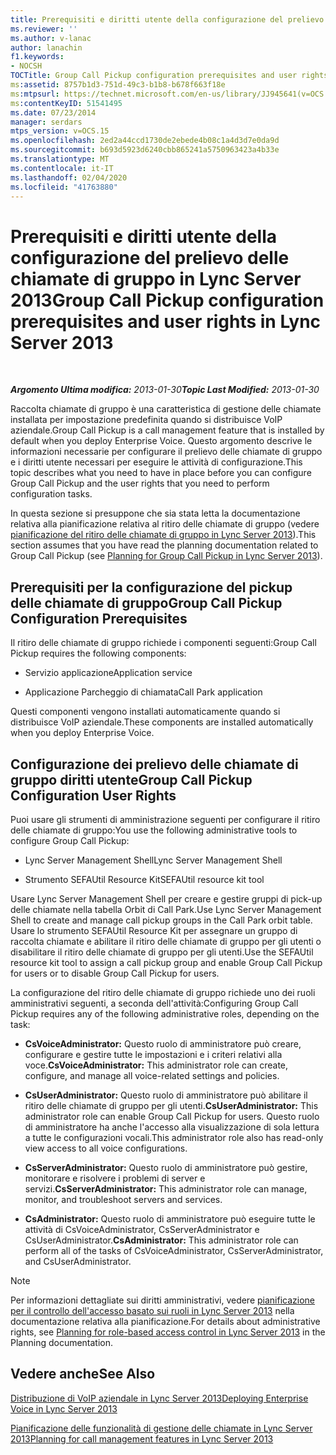 ```yaml
---
title: Prerequisiti e diritti utente della configurazione del prelievo delle chiamate di gruppo
ms.reviewer: ''
ms.author: v-lanac
author: lanachin
f1.keywords:
- NOCSH
TOCTitle: Group Call Pickup configuration prerequisites and user rights
ms:assetid: 8757b1d3-751d-49c3-b1b8-b678f663f18e
ms:mtpsurl: https://technet.microsoft.com/en-us/library/JJ945641(v=OCS.15)
ms:contentKeyID: 51541495
ms.date: 07/23/2014
manager: serdars
mtps_version: v=OCS.15
ms.openlocfilehash: 2ed2a44ccd1730de2ebede4b08c1a4d3d7e0da9d
ms.sourcegitcommit: b693d5923d6240cbb865241a5750963423a4b33e
ms.translationtype: MT
ms.contentlocale: it-IT
ms.lasthandoff: 02/04/2020
ms.locfileid: "41763880"
---
```

<div data-xmlns="http://www.w3.org/1999/xhtml">

<div class="topic" data-xmlns="http://www.w3.org/1999/xhtml" data-msxsl="urn:schemas-microsoft-com:xslt" data-cs="http://msdn.microsoft.com/en-us/">

<div data-asp="http://msdn2.microsoft.com/asp">

# <a name="group-call-pickup-configuration-prerequisites-and-user-rights-in-lync-server-2013"></a><span data-ttu-id="3005b-102">Prerequisiti e diritti utente della configurazione del prelievo delle chiamate di gruppo in Lync Server 2013</span><span class="sxs-lookup"><span data-stu-id="3005b-102">Group Call Pickup configuration prerequisites and user rights in Lync Server 2013</span></span>

</div>

<div id="mainSection">

<div id="mainBody">

<span> </span>

<span data-ttu-id="3005b-103">_**Argomento Ultima modifica:** 2013-01-30_</span><span class="sxs-lookup"><span data-stu-id="3005b-103">_**Topic Last Modified:** 2013-01-30_</span></span>

<span data-ttu-id="3005b-104">Raccolta chiamate di gruppo è una caratteristica di gestione delle chiamate installata per impostazione predefinita quando si distribuisce VoIP aziendale.</span><span class="sxs-lookup"><span data-stu-id="3005b-104">Group Call Pickup is a call management feature that is installed by default when you deploy Enterprise Voice.</span></span> <span data-ttu-id="3005b-105">Questo argomento descrive le informazioni necessarie per configurare il prelievo delle chiamate di gruppo e i diritti utente necessari per eseguire le attività di configurazione.</span><span class="sxs-lookup"><span data-stu-id="3005b-105">This topic describes what you need to have in place before you can configure Group Call Pickup and the user rights that you need to perform configuration tasks.</span></span>

<span data-ttu-id="3005b-106">In questa sezione si presuppone che sia stata letta la documentazione relativa alla pianificazione relativa al ritiro delle chiamate di gruppo (vedere [pianificazione del ritiro delle chiamate di gruppo in Lync Server 2013](lync-server-2013-planning-for-group-call-pickup.md)).</span><span class="sxs-lookup"><span data-stu-id="3005b-106">This section assumes that you have read the planning documentation related to Group Call Pickup (see [Planning for Group Call Pickup in Lync Server 2013](lync-server-2013-planning-for-group-call-pickup.md)).</span></span>

<div>

## <a name="group-call-pickup-configuration-prerequisites"></a><span data-ttu-id="3005b-107">Prerequisiti per la configurazione del pickup delle chiamate di gruppo</span><span class="sxs-lookup"><span data-stu-id="3005b-107">Group Call Pickup Configuration Prerequisites</span></span>

<span data-ttu-id="3005b-108">Il ritiro delle chiamate di gruppo richiede i componenti seguenti:</span><span class="sxs-lookup"><span data-stu-id="3005b-108">Group Call Pickup requires the following components:</span></span>

  - <span data-ttu-id="3005b-109">Servizio applicazione</span><span class="sxs-lookup"><span data-stu-id="3005b-109">Application service</span></span>

  - <span data-ttu-id="3005b-110">Applicazione Parcheggio di chiamata</span><span class="sxs-lookup"><span data-stu-id="3005b-110">Call Park application</span></span>

<span data-ttu-id="3005b-111">Questi componenti vengono installati automaticamente quando si distribuisce VoIP aziendale.</span><span class="sxs-lookup"><span data-stu-id="3005b-111">These components are installed automatically when you deploy Enterprise Voice.</span></span>

</div>

<div>

## <a name="group-call-pickup-configuration-user-rights"></a><span data-ttu-id="3005b-112">Configurazione dei prelievo delle chiamate di gruppo diritti utente</span><span class="sxs-lookup"><span data-stu-id="3005b-112">Group Call Pickup Configuration User Rights</span></span>

<span data-ttu-id="3005b-113">Puoi usare gli strumenti di amministrazione seguenti per configurare il ritiro delle chiamate di gruppo:</span><span class="sxs-lookup"><span data-stu-id="3005b-113">You use the following administrative tools to configure Group Call Pickup:</span></span>

  - <span data-ttu-id="3005b-114">Lync Server Management Shell</span><span class="sxs-lookup"><span data-stu-id="3005b-114">Lync Server Management Shell</span></span>

  - <span data-ttu-id="3005b-115">Strumento SEFAUtil Resource Kit</span><span class="sxs-lookup"><span data-stu-id="3005b-115">SEFAUtil resource kit tool</span></span>

<span data-ttu-id="3005b-116">Usare Lync Server Management Shell per creare e gestire gruppi di pick-up delle chiamate nella tabella Orbit di Call Park.</span><span class="sxs-lookup"><span data-stu-id="3005b-116">Use Lync Server Management Shell to create and manage call pickup groups in the Call Park orbit table.</span></span> <span data-ttu-id="3005b-117">Usare lo strumento SEFAUtil Resource Kit per assegnare un gruppo di raccolta chiamate e abilitare il ritiro delle chiamate di gruppo per gli utenti o disabilitare il ritiro delle chiamate di gruppo per gli utenti.</span><span class="sxs-lookup"><span data-stu-id="3005b-117">Use the SEFAUtil resource kit tool to assign a call pickup group and enable Group Call Pickup for users or to disable Group Call Pickup for users.</span></span>

<span data-ttu-id="3005b-118">La configurazione del ritiro delle chiamate di gruppo richiede uno dei ruoli amministrativi seguenti, a seconda dell'attività:</span><span class="sxs-lookup"><span data-stu-id="3005b-118">Configuring Group Call Pickup requires any of the following administrative roles, depending on the task:</span></span>

  - <span data-ttu-id="3005b-119">**CsVoiceAdministrator:** Questo ruolo di amministratore può creare, configurare e gestire tutte le impostazioni e i criteri relativi alla voce.</span><span class="sxs-lookup"><span data-stu-id="3005b-119">**CsVoiceAdministrator:** This administrator role can create, configure, and manage all voice-related settings and policies.</span></span>

  - <span data-ttu-id="3005b-120">**CsUserAdministrator:** Questo ruolo di amministratore può abilitare il ritiro delle chiamate di gruppo per gli utenti.</span><span class="sxs-lookup"><span data-stu-id="3005b-120">**CsUserAdministrator:** This administrator role can enable Group Call Pickup for users.</span></span> <span data-ttu-id="3005b-121">Questo ruolo di amministratore ha anche l'accesso alla visualizzazione di sola lettura a tutte le configurazioni vocali.</span><span class="sxs-lookup"><span data-stu-id="3005b-121">This administrator role also has read-only view access to all voice configurations.</span></span>

  - <span data-ttu-id="3005b-122">**CsServerAdministrator:** Questo ruolo di amministratore può gestire, monitorare e risolvere i problemi di server e servizi.</span><span class="sxs-lookup"><span data-stu-id="3005b-122">**CsServerAdministrator:** This administrator role can manage, monitor, and troubleshoot servers and services.</span></span>

  - <span data-ttu-id="3005b-123">**CsAdministrator:** Questo ruolo di amministratore può eseguire tutte le attività di CsVoiceAdministrator, CsServerAdministrator e CsUserAdministrator.</span><span class="sxs-lookup"><span data-stu-id="3005b-123">**CsAdministrator:** This administrator role can perform all of the tasks of CsVoiceAdministrator, CsServerAdministrator, and CsUserAdministrator.</span></span>

<div>


> [!NOTE]
> <span data-ttu-id="3005b-124">Per informazioni dettagliate sui diritti amministrativi, vedere <A href="lync-server-2013-planning-for-role-based-access-control.md">pianificazione per il controllo dell'accesso basato sui ruoli in Lync Server 2013</A> nella documentazione relativa alla pianificazione.</span><span class="sxs-lookup"><span data-stu-id="3005b-124">For details about administrative rights, see <A href="lync-server-2013-planning-for-role-based-access-control.md">Planning for role-based access control in Lync Server 2013</A> in the Planning documentation.</span></span>



</div>

</div>

<div>

## <a name="see-also"></a><span data-ttu-id="3005b-125">Vedere anche</span><span class="sxs-lookup"><span data-stu-id="3005b-125">See Also</span></span>


[<span data-ttu-id="3005b-126">Distribuzione di VoIP aziendale in Lync Server 2013</span><span class="sxs-lookup"><span data-stu-id="3005b-126">Deploying Enterprise Voice in Lync Server 2013</span></span>](lync-server-2013-deploying-enterprise-voice.md)  


[<span data-ttu-id="3005b-127">Pianificazione delle funzionalità di gestione delle chiamate in Lync Server 2013</span><span class="sxs-lookup"><span data-stu-id="3005b-127">Planning for call management features in Lync Server 2013</span></span>](lync-server-2013-planning-for-call-management-features.md)  
  

</div>

</div>

<span> </span>

</div>

</div>

</div>

